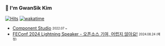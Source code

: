 <!-- profile -->

### 👋 I'm GwanSik Kim

[![Hits](https://hits.seeyoufarm.com/api/count/incr/badge.svg?url=https%3A%2F%2Fgithub.com%2Fgwansikk&count_bg=%2379C83D&title_bg=%23555555&icon=github.svg&icon_color=%23E7E7E7&title=hits&edge_flat=true)](https://hits.seeyoufarm.com)
[![wakatime](https://wakatime.com/badge/user/018b296e-4cd5-41f2-aa72-2f479353ee2b.svg?style=flat-square)](https://wakatime.com/@018b296e-4cd5-41f2-aa72-2f479353ee2b)  

- [Component Studio](https://github.com/ComponentStudio) <sub><sup>2022.07 ~</sup></sub>
- [FEConf 2024 Lightning Speaker - 오픈소스 기여, 어렵지 않아요!](https://2024.feconf.kr/) <sub><sup>2024.08.24 (예정)</sup></sub>

